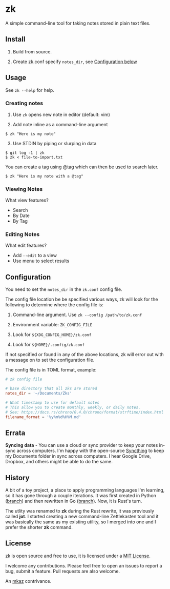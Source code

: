 
# zk

A simple command-line tool for taking notes stored in plain text files.

## Install

1. Build from source.

2. Create zk.conf specify `notes_dir`, see [Configuration below](#configuration)

## Usage

See `zk --help` for help.

### Creating notes

1. Use `zk` opens new note in editor (default: vim)

2. Add note inline as a command-line argument
```
$ zk "Here is my note"
```

3. Use STDIN by piping or slurping in data
```
$ git log -1 | zk
$ zk < file-to-import.txt
```

You can create a tag using @tag which can then be used to search later.
```
$ zk "Here is my note with a @tag"
```

### Viewing Notes

What view features?

- Search
- By Date
- By Tag


### Editing Notes

What edit features?

- Add `--edit` to a view
- Use menu to select results

## Configuration

You need to set the `notes_dir` in the `zk.conf` config file.

The config file location be be specified various ways, zk will look for the following to determine where the config file is:

1. Command-line argument. Use `zk --config /path/to/zk.conf`

2. Environment variable: `ZK_CONFIG_FILE`

3. Look for `${XDG_CONFIG_HOME}/zk.conf`

4. Look for `${HOME}/.config/zk.conf`

If not specified or found in any of the above locations, zk will error out with a message on to set the configuration file.

The config file is in TOML format, example:

```toml
# zk config file

# base directory that all zks are stored
notes_dir = '~/Documents/Zks'

# What timestamp to use for default notes
# This allow you to create monthly, weekly, or daily notes.
# See: https://docs.rs/chrono/0.4.0/chrono/format/strftime/index.html
filename_format = '%y%m%d%H%M.md'
```

## Errata

**Syncing data** - You can use a cloud or sync provider to keep your notes in-sync across computers. I'm happy with the open-source [Syncthing](https://syncthing.net/) to keep my Documents folder in sync across computers. I hear Google Drive, Dropbox, and others might be able to do the same.

## History

A bit of a toy project, a place to apply programming languages I'm learning, so it has gone through a couple iterations.  It was first created in Python ([branch](https://github.com/mkaz/zk/tree/python)) and then rewritten in Go ([branch](https://github.com/mkaz/zk/tree/golang)).  Now, it is Rust's turn.

The utlity was renamed to **zk** during the Rust rewrite, it was previously  called **jot**. I started creating a new command-line Zettlekasten tool and it was basically the same as my existing utility, so I merged into one and I prefer the shorter **zk** command.

## License

zk is open source and free to use, it is licensed under a <a rel="license" href="https://opensource.org/licenses/MIT">MIT License</a>.

I welcome any contributions. Please feel free to open an issues to report a bug, submit a feature. Pull requests are also welcome.

An [mkaz](https://mkaz.blog/) contrivance.

